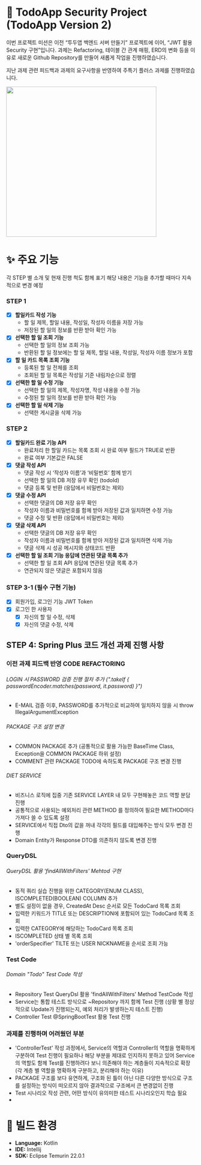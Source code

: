 # 🚀 TodoApp Security Project (TodoApp Version 2)

이번 프로젝트 미션은 이전 “투두앱 백엔드 서버 만들기” 프로젝트에 이어, “JWT 활용 Security 구현”입니다.
과제는 Refactoring, 테이블 간 관계 매핑, ERD의 변화 등을 이유로 새로운 Github Repository를 만들어 새롭게 작업을 진행하였습니다.

지난 과제 관련 피드백과 과제의 요구사항을 반영하여 주특기 플러스 과제를 진행하였습니다.

<img src="https://techcourse-storage.s3.ap-northeast-2.amazonaws.com/2020-03-16T10:41:53.786image.png" width="400">

# ✨ 주요 기능
각 STEP 별 소개 및 현재 진행 척도 함께 표기
해당 내용은 기능을 추가할 때마다 지속적으로 변경 예정
### STEP 1

* [x] **할일카드 작성 기능**
    * 할 일 제목, 할일 내용, 작성일, 작성자 이름을 저장 가능
    * 저장된 할 일의 정보를 반환 받아 확인 가능
* [x] **선택한 할 일 조회 기능**
    * 선택한 할 일의 정보 조회 가능
    * 반환된 할 일 정보에는 할 일 제목, 할일 내용, 작성일, 작성자 이름 정보가 포함
* [x] **할 일 카드 목록 조회 기능**
    * 등록된 할 일 전체를 조회
    * 조회된 할 일 목록은 작성일 기준 내림차순으로 정렬
* [x] **선택한 할 일 수정 기능**
    * 선택한 할 일의 제목, 작성자명, 작성 내용을 수정 가능
    * 수정된 할 일의 정보를 반환 받아 확인 가능
* [x] **선택한 할 일 삭제 기능**
    * 선택한 게시글을 삭제 가능

### STEP 2

* [x] **할일카드 완료 기능 API**
    * 완료처리 한 할일 카드는 목록 조회 시 완료 여부 필드가 TRUE로 반환
    * 완료 여부 기본값은 FALSE
* [x] **댓글 작성 API**
    * 댓글 작성 시 ‘작성자 이름’과 ‘비밀번호’ 함께 받기
    * 선택한 할 일의 DB 저장 유무 확인 (todoId)
    * 댓글 등록 및 반환 (응답에서 비밀번호는 제외)
* [x] **댓글 수정 API**
    * 선택한 댓글의 DB 저장 유무 확인
    * 작성자 이름과 비밀번호를 함께 받아 저장된 값과 일치하면 수정 가능
    * 댓글 수정 및 반환 (응답에서 비밀번호는 제외)
* [x] **댓글 삭제 API**
    * 선택한 댓글의 DB 저장 유무 확인
    * 작성자 이름과 비밀번호를 함께 받아 저장된 값과 일치하면 삭제 가능
    * 댓글 삭제 시 성공 메시지와 상태코드 반환
* [x] **선택한 할 일 조회 기능 응답에 연관된 댓글 목록 추가**
    * 선택한 할 일 조회 API 응답에 연관된 댓글 목록 추가
    * 연관되지 않은 댓글은 포함되지 않음

### STEP 3-1 (필수 구현 기능)

* [x] 회원가입, 로그인 기능 JWT Token
* [x] 로그인 한 사용자
    * [x] 자신의 할 일 수정, 삭제
    * [x] 자신의 댓글 수정, 삭제

## STEP 4: Spring Plus 코드 개선 과제 진행 사항

### 이전 과제 피드백 반영 CODE REFACTORING
###### LOGIN 시 PASSWORD 검증 진행 절차 추가 (".takeIf { passwordEncoder.matches(password, it.password) }")
- E-MAIL 검증 이후, PASSWORD를 추가적으로 비교하여 일치하지 않을 시 throw IllegalArgumentException

###### PACKAGE 구조 설정 변경
- COMMON PACKAGE 추가 (공통적으로 활용 가능한 BaseTime Class, Exception을 COMMON PACKAGE 하위 설정)
- COMMENT 관련 PACKAGE TODO에 속하도록 PACKAGE 구조 변경 진행

###### DIET SERVICE
- 비즈니스 로직에 집중 기존 SERVICE LAYER 내 모두 구현해놓은 코드 역할 분담 진행
- 공통적으로 사용되는 예외처리 관련 METHOD 를 정의하여 필요한 METHOD마다 가져다 쓸 수 있도록 설정
- SERVICE에서 직접 Dto의 값을 꺼내 각각의 필드를 대입해주는 방식 모두 변경 진행
- Domain Entity가 Response DTO를 의존하지 않도록 변경 진행

### QueryDSL
###### QueryDSL 활용 'findAllWithFilters' Mehtod 구현
- 동적 쿼리 실습 진행을 위한 CATEGORY(ENUM CLASS), ISCOMPLETED(BOOLEAN) COLUMN 추가
- 별도 설정이 없을 경우, CreatedAt Desc 순서로 모든 TodoCard 목록 조회
- 입력한 키워드가 TITLE 또는 DESCRIPTION에 포함되어 있는 TodoCard 목록 조회
- 입력한 CATEGORY에 해당하는 TodoCard 목록 조회
- ISCOMPLETED 상태 별 목록 조회
- 'orderSpecifier' TILTE 또는 USER NICKNAME을 순서로 조회 가능

### Test Code
###### Domain "Todo" Test Code 작성
- Repository Test QueryDsl 활용 'findAllWithFilters' Method TestCode 작성
- Service는 통합 테스트 방식으로 ~Repository 까지 함께 Test 진행 (상황 별 정상적으로 Update가 진행되는지, 예외 처리가 발생하는지 테스트 진행)
- Controller Test @SpringBootTest 활용 Test 진행

### 과제를 진행하며 어려웠던 부분
- 'ControllerTest' 작성 과정에서, Service의 역할과 Controller의 역할을 명확하게 구분하여 Test 진행이 필요하나 해당 부분을 제대로 인지하지 못하고 있어 Service의 역할도 함께 Test를 진행하려다 보니 의존해야 하는 계층들이 지속적으로 확장 (각 계층 별 역할을 명확하게 구분하고, 분리해야 하는 이유)
- PACKAGE 구조를 보다 유연하게, 구조화 된 틀이 아닌 다른 다양한 방식으로 구조를 설정하는 방식이 떠오르지 않아 결과적으로 구조에서 큰 변경없이 진행
- Test 시나리오 작성 관련, 어떤 방식이 유의미한 테스트 시나리오인지 학습 필요
- 
# 🔨 빌드 환경

* **Language:** Kotlin
* **IDE:** Intellij
* **SDK:** Eclipse Temurin 22.0.1
